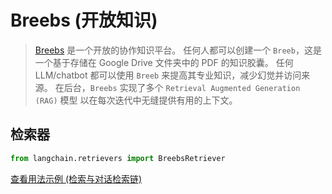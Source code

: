 # Breebs (开放知识)

>[Breebs](https://www.breebs.com/) 是一个开放的协作知识平台。 
>任何人都可以创建一个 `Breeb`，这是一个基于存储在 Google Drive 文件夹中的 PDF 的知识胶囊。
>任何 LLM/chatbot 都可以使用 `Breeb` 来提高其专业知识，减少幻觉并访问来源。
>在后台，`Breebs` 实现了多个 `Retrieval Augmented Generation (RAG)` 模型 
>以在每次迭代中无缝提供有用的上下文。

## 检索器

```python
from langchain.retrievers import BreebsRetriever
```

[查看用法示例 (检索与对话检索链)](/docs/integrations/retrievers/breebs)